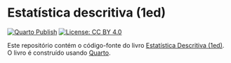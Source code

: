 # Estatística descritiva (1ed)

<!-- badges: start -->

[![Quarto Publish](https://github.com/luifrancgom/estatistica-descritiva-R-1ed/actions/workflows/publish.yml/badge.svg)](https://github.com/luifrancgom/estatistica-descritiva-R-1ed/actions/workflows/publish.yml)
[![License: CC BY 4.0](https://img.shields.io/badge/License-CC_BY_4.0-lightgrey.svg)](https://creativecommons.org/licenses/by/4.0/legalcode.pt)

<!-- badges: end -->

Este repositório contém o código-fonte do livro [Estatística Descritiva (1ed)](https://luifrancgom.github.io/estatistica-descritiva-R-1ed/). O livro é construído usando [Quarto](https://quarto.org/).
